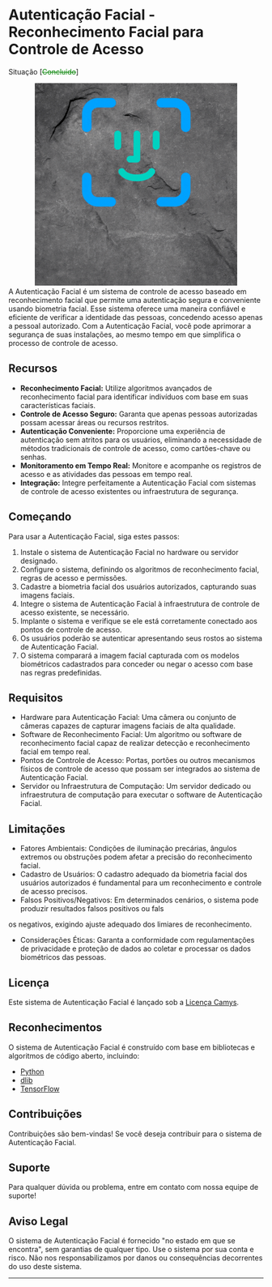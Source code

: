 # Autenticação Facial - Reconhecimento Facial para Controle de Acesso
Situação [<s style="color: green;">Concluido</s>]

<div align="center">
    <img src="./camys.gif" alt="Sistema Camys" />
</div>
A Autenticação Facial é um sistema de controle de acesso baseado em reconhecimento facial que permite uma autenticação segura e conveniente usando biometria facial. Esse sistema oferece uma maneira confiável e eficiente de verificar a identidade das pessoas, concedendo acesso apenas a pessoal autorizado. Com a Autenticação Facial, você pode aprimorar a segurança de suas instalações, ao mesmo tempo em que simplifica o processo de controle de acesso.

## Recursos

- **Reconhecimento Facial:** Utilize algoritmos avançados de reconhecimento facial para identificar indivíduos com base em suas características faciais.
- **Controle de Acesso Seguro:** Garanta que apenas pessoas autorizadas possam acessar áreas ou recursos restritos.
- **Autenticação Conveniente:** Proporcione uma experiência de autenticação sem atritos para os usuários, eliminando a necessidade de métodos tradicionais de controle de acesso, como cartões-chave ou senhas.
- **Monitoramento em Tempo Real:** Monitore e acompanhe os registros de acesso e as atividades das pessoas em tempo real.
- **Integração:** Integre perfeitamente a Autenticação Facial com sistemas de controle de acesso existentes ou infraestrutura de segurança.

## Começando

Para usar a Autenticação Facial, siga estes passos:

1. Instale o sistema de Autenticação Facial no hardware ou servidor designado.
2. Configure o sistema, definindo os algoritmos de reconhecimento facial, regras de acesso e permissões.
3. Cadastre a biometria facial dos usuários autorizados, capturando suas imagens faciais.
4. Integre o sistema de Autenticação Facial à infraestrutura de controle de acesso existente, se necessário.
5. Implante o sistema e verifique se ele está corretamente conectado aos pontos de controle de acesso.
6. Os usuários poderão se autenticar apresentando seus rostos ao sistema de Autenticação Facial.
7. O sistema comparará a imagem facial capturada com os modelos biométricos cadastrados para conceder ou negar o acesso com base nas regras predefinidas.

## Requisitos

- Hardware para Autenticação Facial: Uma câmera ou conjunto de câmeras capazes de capturar imagens faciais de alta qualidade.
- Software de Reconhecimento Facial: Um algoritmo ou software de reconhecimento facial capaz de realizar detecção e reconhecimento facial em tempo real.
- Pontos de Controle de Acesso: Portas, portões ou outros mecanismos físicos de controle de acesso que possam ser integrados ao sistema de Autenticação Facial.
- Servidor ou Infraestrutura de Computação: Um servidor dedicado ou infraestrutura de computação para executar o software de Autenticação Facial.

## Limitações

- Fatores Ambientais: Condições de iluminação precárias, ângulos extremos ou obstruções podem afetar a precisão do reconhecimento facial.
- Cadastro de Usuários: O cadastro adequado da biometria facial dos usuários autorizados é fundamental para um reconhecimento e controle de acesso precisos.
- Falsos Positivos/Negativos: Em determinados cenários, o sistema pode produzir resultados falsos positivos ou fals

os negativos, exigindo ajuste adequado dos limiares de reconhecimento.
- Considerações Éticas: Garanta a conformidade com regulamentações de privacidade e proteção de dados ao coletar e processar os dados biométricos das pessoas.

## Licença

Este sistema de Autenticação Facial é lançado sob a [Licença Camys](https://github.com/pedrinbest/camysAuth).

## Reconhecimentos

O sistema de Autenticação Facial é construído com base em bibliotecas e algoritmos de código aberto, incluindo:

- [Python](https://www.python.org)
- [dlib](http://dlib.net/)
- [TensorFlow](https://www.tensorflow.org/)

## Contribuições

Contribuições são bem-vindas! Se você deseja contribuir para o sistema de Autenticação Facial.

## Suporte

Para qualquer dúvida ou problema, entre em contato com nossa equipe de suporte!

## Aviso Legal

O sistema de Autenticação Facial é fornecido "no estado em que se encontra", sem garantias de qualquer tipo. Use o sistema por sua conta e risco. Não nos responsabilizamos por danos ou consequências decorrentes do uso deste sistema.

--- 
